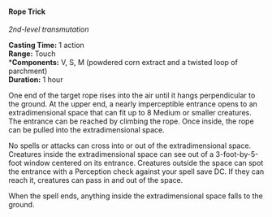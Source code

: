 #### Rope Trick
<!-- TODO Check and tag this spell-->
<!-- markdownlint-disable-next-line no-emphasis-as-heading -->
_2nd-level transmutation_

**Casting Time:** 1 action \
**Range:** Touch \
***Components:** V, S, M (powdered corn extract and a twisted loop of parchment) \
**Duration:** 1 hour

One end of the target rope rises into the air until it hangs perpendicular to the ground.
At the upper end, a nearly imperceptible entrance opens to an extradimensional space that can fit up to 8 Medium or smaller creatures.
The entrance can be reached by climbing the rope. Once inside, the rope can be pulled into the extradimensional space.

No spells or attacks can cross into or out of the extradimensional space.
Creatures inside the extradimensional space can see out of a 3-foot-by-5-foot window centered on its entrance.
Creatures outside the space can spot the entrance with a Perception check against your spell save DC.
If they can reach it, creatures can pass in and out of the space.

When the spell ends, anything inside the extradimensional space falls to the ground.
